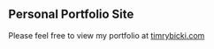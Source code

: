 ## Personal Portfolio Site
Please feel free to view my portfolio at [timrybicki.com](https://timrybicki.com/)
